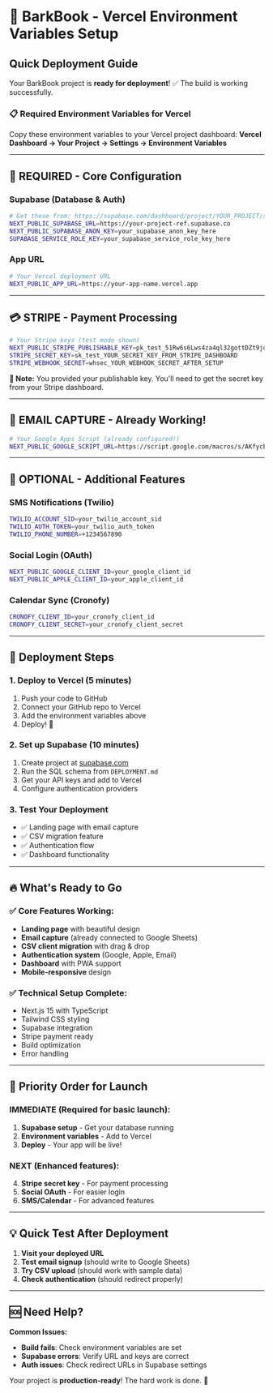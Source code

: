 # 🚀 BarkBook - Vercel Environment Variables Setup

## Quick Deployment Guide

Your BarkBook project is **ready for deployment**! ✅ The build is working successfully.

### 📋 Required Environment Variables for Vercel

Copy these environment variables to your Vercel project dashboard:
**Vercel Dashboard → Your Project → Settings → Environment Variables**

---

## 🔧 **REQUIRED - Core Configuration**

### Supabase (Database & Auth)
```bash
# Get these from: https://supabase.com/dashboard/project/YOUR_PROJECT/settings/api
NEXT_PUBLIC_SUPABASE_URL=https://your-project-ref.supabase.co
NEXT_PUBLIC_SUPABASE_ANON_KEY=your_supabase_anon_key_here
SUPABASE_SERVICE_ROLE_KEY=your_supabase_service_role_key_here
```

### App URL
```bash
# Your Vercel deployment URL
NEXT_PUBLIC_APP_URL=https://your-app-name.vercel.app
```

---

## 💳 **STRIPE - Payment Processing**

```bash
# Your Stripe keys (test mode shown)
NEXT_PUBLIC_STRIPE_PUBLISHABLE_KEY=pk_test_51Rw6s6Lws4za4ql32gottDZt9jqZbpqjHiVXnxpyesWUaV4OTWCjmfRHd7dTfjVlMHSOUkr4T5fsfjVD38EO1eNZ00OYJ6acpl
STRIPE_SECRET_KEY=sk_test_YOUR_SECRET_KEY_FROM_STRIPE_DASHBOARD
STRIPE_WEBHOOK_SECRET=whsec_YOUR_WEBHOOK_SECRET_AFTER_SETUP
```

**📝 Note:** You provided your publishable key. You'll need to get the secret key from your Stripe dashboard.

---

## 📧 **EMAIL CAPTURE - Already Working!**

```bash
# Your Google Apps Script (already configured!)
NEXT_PUBLIC_GOOGLE_SCRIPT_URL=https://script.google.com/macros/s/AKfycbwF3XvAObvdT8_r60SXm6wBI9nrwjXRiyAqPOCR_KPoLSCsL5n6sEPLpEYtAoFfFlbmIQ/exec
```

---

## 📱 **OPTIONAL - Additional Features**

### SMS Notifications (Twilio)
```bash
TWILIO_ACCOUNT_SID=your_twilio_account_sid
TWILIO_AUTH_TOKEN=your_twilio_auth_token
TWILIO_PHONE_NUMBER=+1234567890
```

### Social Login (OAuth)
```bash
NEXT_PUBLIC_GOOGLE_CLIENT_ID=your_google_client_id
NEXT_PUBLIC_APPLE_CLIENT_ID=your_apple_client_id
```

### Calendar Sync (Cronofy)
```bash
CRONOFY_CLIENT_ID=your_cronofy_client_id
CRONOFY_CLIENT_SECRET=your_cronofy_client_secret
```

---

## 🎯 **Deployment Steps**

### 1. **Deploy to Vercel** (5 minutes)
1. Push your code to GitHub
2. Connect your GitHub repo to Vercel
3. Add the environment variables above
4. Deploy! 🚀

### 2. **Set up Supabase** (10 minutes)
1. Create project at [supabase.com](https://supabase.com)
2. Run the SQL schema from `DEPLOYMENT.md`
3. Get your API keys and add to Vercel
4. Configure authentication providers

### 3. **Test Your Deployment**
- ✅ Landing page with email capture
- ✅ CSV migration feature
- ✅ Authentication flow
- ✅ Dashboard functionality

---

## 🔥 **What's Ready to Go**

### ✅ **Core Features Working:**
- **Landing page** with beautiful design
- **Email capture** (already connected to Google Sheets)
- **CSV client migration** with drag & drop
- **Authentication system** (Google, Apple, Email)
- **Dashboard** with PWA support
- **Mobile-responsive** design

### ✅ **Technical Setup Complete:**
- Next.js 15 with TypeScript
- Tailwind CSS styling
- Supabase integration
- Stripe payment ready
- Build optimization
- Error handling

---

## 🚨 **Priority Order for Launch**

### **IMMEDIATE (Required for basic launch):**
1. **Supabase setup** - Get your database running
2. **Environment variables** - Add to Vercel
3. **Deploy** - Your app will be live!

### **NEXT (Enhanced features):**
4. **Stripe secret key** - For payment processing
5. **Social OAuth** - For easier login
6. **SMS/Calendar** - For advanced features

---

## 💡 **Quick Test After Deployment**

1. **Visit your deployed URL**
2. **Test email signup** (should write to Google Sheets)
3. **Try CSV upload** (should work with sample data)
4. **Check authentication** (should redirect properly)

---

## 🆘 **Need Help?**

**Common Issues:**
- **Build fails**: Check environment variables are set
- **Supabase errors**: Verify URL and keys are correct
- **Auth issues**: Check redirect URLs in Supabase settings

Your project is **production-ready**! The hard work is done. 🎉
